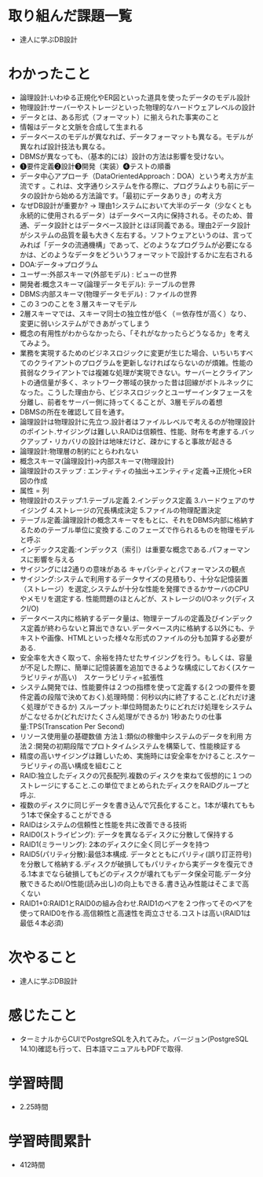 # 取り組んだ課題一覧
- 達人に学ぶDB設計

# わかったこと
- 論理設計:いわゆる正規化やER図といった道具を使ったデータのモデル設計
- 物理設計:サーバーやストレージといった物理的なハードウェアレベルの設計
- データとは、ある形式（フォーマット）に揃えられた事実のこと
- 情報はデータと文脈を合成して生まれる
- データベースのモデルが異なれば、データフォーマットも異なる。モデルが異なれば設計技法も異なる。
- DBMSが異なっても、（基本的には）設計の方法は影響を受けない。
- ➊要件定義➋設計➌開発（実装）➍テストの順番
- データ中心アプローチ（DataOrientedApproach：DOA）という考え方が主流です  。これは、文字通りシステムを作る際に、プログラムよりも前にデータの設計から始める方法論です。「最初にデータありき」の考え方
- なぜDB設計が重要か? → 理由1システムにおいて大半のデータ（少なくとも永続的に使用されるデータ）はデータベース内に保持される。そのため、普通、データ設計とはデータベース設計とほぼ同義である。理由2データ設計がシステムの品質を最も大きく左右する。ソフトウェアというのは、言ってみれば「データの流通機構」であって、どのようなプログラムが必要になるかは、どのようなデータをどういうフォーマットで設計するかに左右される
- DOA:データ→プログラム
- ユーザー:外部スキーマ(外部モデル) : ビューの世界
- 開発者:概念スキーマ(論理データモデル): テーブルの世界
- DBMS:内部スキーマ(物理データモデル) : ファイルの世界
- この３つのことを３層スキーマモデル
- 2層スキーマでは、スキーマ同士の独立性が低く（＝依存性が高く）なり、変更に弱いシステムができあがってしまう
- 概念の有用性がわからなかったら、「それがなかったらどうなるか」を考えてみよう。
- 業務を実現するためのビジネスロジックに変更が生じた場合、いちいちすべてのクライアントのプログラムを更新しなければならないのが煩雑。性能の貧弱なクライアントでは複雑な処理が実現できない。サーバーとクライアントの通信量が多く、ネットワーク帯域の狭かった昔は回線がボトルネックになった。こうした理由から、ビジネスロジックとユーザーインタフェースを分離し、前者をサーバー側に持ってくることが、3層モデルの着想
- DBMSの所在を確認して目を通す。
- 論理設計は物理設計に先立つ.設計者はファイルレベルで考えるのが物理設計のポイント.サイジングは難しい.RAIDは信頼性、性能、財布を考慮する.バックアップ・リカバリの設計は地味だけど、疎かにすると事故が起きる
- 論理設計:物理層の制約にとらわれない
- 概念スキーマ(論理設計)→内部スキーマ(物理設計)
- 論理設計のステップ : エンティティの抽出→エンティティ定義→正規化→ER図の作成
- 属性 = 列
- 物理設計のステップ:1.テーブル定義  2.インデックス定義  3.ハードウェアのサイジング  4.ストレージの冗長構成決定  5.ファイルの物理配置決定
- テーブル定義:論理設計の概念スキーマをもとに、それをDBMS内部に格納するためのテーブル単位に変換する.このフェーズで作られるものを物理モデルと呼ぶ
- インデックス定義:インデックス（索引）は重要な概念である.パフォーマンスに影響を与える
- サイジングには2通りの意味がある  キャパシティとパフォーマンスの観点
- サイジング:システムで利用するデータサイズの見積もり、十分な記憶装置（ストレージ）を選定,システムが十分な性能を発揮できるかサーバのCPUやメモリを選定する.  性能問題のほとんどが、ストレージのI/Oネック(ディスクI/O)
- データベース内に格納するデータ量は、物理テーブルの定義及びインデックス定義が終わらないと算出できない.データベース内に格納する以外にも、テキストや画像、HTMLといった様々な形式のファイルの分も加算する必要がある.
- 安全率を大きく取って、余裕を持たせたサイジングを行う。もしくは、容量が不足した際に、簡単に記憶装置を追加できるような構成にしておく(スケーラビリティが高い)　スケーラビリティ=拡張性
- システム開発では、性能要件は２つの指標を使って定義する(２つの要件を要件定義の段階で決めておく).処理時間：何秒以内に終了すること.(どれだけ速く処理ができるか)  スループット:単位時間あたりにどれだけ処理をシステムがこなせるか(どれだけたくさん処理ができるか)  1秒あたりの仕事量:TPS(Transcation Per Second)
- リソース使用量の基礎数値  方法１:類似の稼働中システムのデータを利用  方法２:開発の初期段階でプロトタイムシステムを構築して、性能検証する
- 精度の高いサイジングは難しいため、実施時には安全率をかけること.スケーラビリティの高い構成を組むこと
- RAID:独立したディスクの冗長配列.複数のディスクを束ねて仮想的に１つのストレージにすること.この単位でまとめられたディスクをRAIDグループと呼ぶ.
- 複数のディスクに同じデータを書き込んで冗長化すること。1本が壊れてももう1本で保全することができる
- RAIDはシステムの信頼性と性能を共に改善できる技術
- RAID0(ストライピング): データを異なるディスクに分散して保持する
- RAID1(ミラーリング): 2本のディスクに全く同じデータを持つ
- RAID5(パリティ分散):最低3本構成. データとともにパリティ(誤り訂正符号)を分散して格納する.ディスクが破損してもパリティから実データを復元できる.1本までなら破損してもどのディスクが壊れてもデータ保全可能.データ分散できるためI/O性能(読み出し)の向上もできる.書き込み性能はそこまで高くない
- RAID1+0:RAID1とRAID0の組み合わせ.RAID1のペアを２つ作ってそのペアを使ってRAID0を作る.高信頼性と高速性を両立させる.コストは高い(RAID1は最低４本必須)

# 次やること
- 達人に学ぶDB設計

# 感じたこと
- ターミナルからCUIでPostgreSQLを入れてみた。バージョン(PostgreSQL 14.10)確認も行って、日本語マニュアルもPDFで取得.

# 学習時間
- 2.25時間

# 学習時間累計
- 412時間
